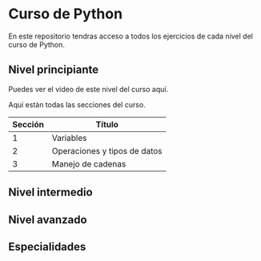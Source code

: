# Curso de Python

En este repositorio tendras acceso a todos los ejercicios de cada nivel del curso de Python.

## Nivel principiante

Puedes ver el video de este nivel del curso aquí.

Aquí están todas las secciones del curso.

|Sección|Título|
|-------|------|
|1|Variables|
|2|Operaciones y tipos de datos|
|3|Manejo de cadenas|

## Nivel intermedio

## Nivel avanzado

## Especialidades
